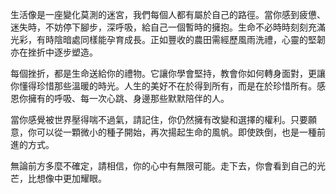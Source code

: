 生活像是一座變化莫測的迷宮，我們每個人都有屬於自己的路徑。當你感到疲憊、迷失時，不妨停下腳步，深呼吸，給自己一個暫時的擁抱。生命不必時時刻刻充滿光彩，有時陰暗處同樣能孕育成長。正如豐收的農田需經歷風雨洗禮，心靈的堅韌亦在挫折中逐步塑造。

每個挫折，都是生命送給你的禮物。它讓你學會堅持，教會你如何轉身面對，更讓你懂得珍惜那些溫暖的時光。人生的美好不在於得到所有，而是在於珍惜所有。感恩你擁有的呼吸、每一次心跳、身邊那些默默陪伴的人。

當你感覺被世界壓得喘不過氣，請記住，你仍然擁有改變和選擇的權利。只要願意，你可以從一顆微小的種子開始，再次揚起生命的風帆。即使跌倒，也是一種前進的方式。

無論前方多麼不確定，請相信，你的心中有無限可能。走下去，你會看到自己的光芒，比想像中更加耀眼。